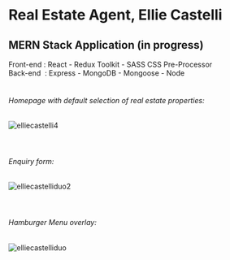 <h1>Real Estate Agent, Ellie Castelli</h1>

<h2>MERN Stack Application (in progress)</h2>
Front-end : React - Redux Toolkit - SASS CSS Pre-Processor<br>
Back-end&nbsp;  : Express - MongoDB - Mongoose - Node<br><br>


<h6>Homepage with default selection of real estate properties:</h6>

![elliecastelli4](https://user-images.githubusercontent.com/38325801/190902854-7e1041e4-4ee5-4505-9f27-7af0f6004207.png)<br><br><br>

<h6>Enquiry form:</h6>

![elliecastelliduo2](https://user-images.githubusercontent.com/38325801/185748381-fb93f8de-a919-4704-9ede-ad085ff5f259.png)<br><br><br>

<h6>Hamburger Menu overlay:</h6>

![elliecastelliduo](https://user-images.githubusercontent.com/38325801/182094619-bb703d6e-f94d-456b-a89b-809455d63204.png)<br><br><br>